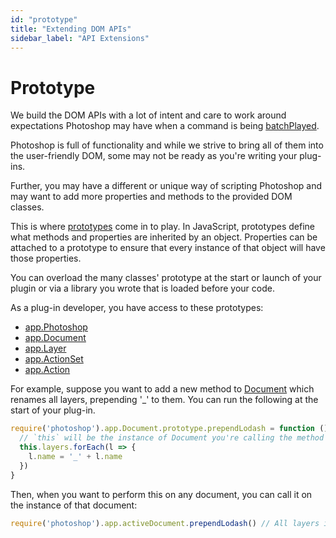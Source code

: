 ```yaml
---
id: "prototype"
title: "Extending DOM APIs"
sidebar_label: "API Extensions"
---
```


# Prototype

We build the DOM APIs with a lot of intent and care to work around expectations Photoshop may have when a command is being [batchPlayed](./batchplay). 

Photoshop is full of functionality and while we strive to bring all of them into the user-friendly DOM, some may not be ready as you're writing your plug-ins.

Further, you may have a different or unique way of scripting Photoshop and may want to add more properties and methods to the provided DOM classes.

This is where [prototypes](https://developer.mozilla.org/en-US/docs/Learn/JavaScript/Objects/Object_prototypes) come in to play. In JavaScript, prototypes define what methods and properties are inherited by an object. Properties can be attached to a prototype to ensure that every instance of that object will have those properties. 

You can overload the many classes' prototype at the start or launch of your plugin or via a library you wrote that is loaded before your code.

As a plug-in developer, you have access to these prototypes:
 * [app.Photoshop](../../classes/photoshop)
 * [app.Document](../../classes/document)
 * [app.Layer](../../classes/layer)
 * [app.ActionSet](../../classes/actionset)
 * [app.Action](../../classes/action)

For example, suppose you want to add a new method to [Document](../../classes/document) which renames all layers, prepending '_' to them. You can run the following at the start of your plug-in.

```javascript
require('photoshop').app.Document.prototype.prependLodash = function () {
  // `this` will be the instance of Document you're calling the method on
  this.layers.forEach(l => {
    l.name = '_' + l.name
  })
}
```

Then, when you want to perform this on any document, you can call it on the instance of that document:

```javascript
require('photoshop').app.activeDocument.prependLodash() // All layers in the document will be renamed
```


